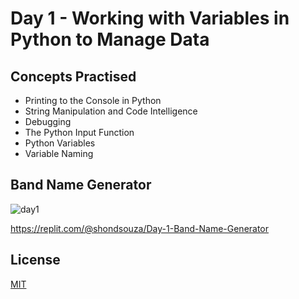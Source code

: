 # Day 1 - Working with Variables in Python to Manage Data

## Concepts Practised

- Printing to the Console in Python
- String Manipulation and Code Intelligence
- Debugging
- The Python Input Function
- Python Variables
- Variable Naming

## Band Name Generator

![day1](https://github.com/shondsouza/100-Days-of-Code-Python/assets/138319148/600ce467-db59-4422-8f71-da0b83496206)

https://replit.com/@shondsouza/Day-1-Band-Name-Generator

## License

[MIT](https://choosealicense.com/licenses/mit/)











